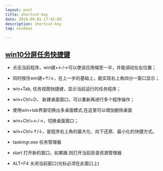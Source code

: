 ```yaml
---
layout: post
title: shortcut-key
date: 2019-09-01 17:41:03
description: shortcut-key
tag: windows

---
```


## [win10分屏任务快捷键](https://jingyan.baidu.com/article/e75057f2f648faebc81a8957.html)
+ 点击当前程序，win键+←/→可以使该应用缩至一半，并能调动左右位置；
+ 同时按住win键+↑/↓，在上一步的基础上，能实现右上角四分一窗口显示；
+ win+Tab,  任务视图快捷键，显示当前运行的任务程序；
+ win+Ctrl+D，  新建桌面窗口，可以重新再进行多个程序操作；
+ 使用win+tab界面切换出多桌面模式,在这里可以增加删除桌面
+ win+Ctrl+←/→，切换桌面窗口；
+ win+Ctrl+↑/↓，是程序右上角的最大化、向下还原、最小化的快捷方式。

+ taskmgr.exe 任务管理器
+ start 打开新的窗口，如果跟.则打开当前目录资源管理器


+ ALT+F4 关闭当前窗口(光标必须在此窗口上)